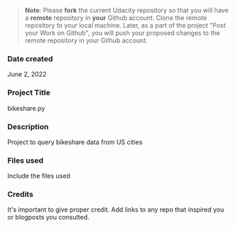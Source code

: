 >**Note**: Please **fork** the current Udacity repository so that you will have a **remote** repository in **your** Github account. Clone the remote repository to your local machine. Later, as a part of the project "Post your Work on Github", you will push your proposed changes to the remote repository in your Github account.

### Date created
June 2, 2022

### Project Title
bikeshare.py

### Description
Project to query bikeshare data from US cities

### Files used
Include the files used

### Credits
It's important to give proper credit. Add links to any repo that inspired you or blogposts you consulted.

